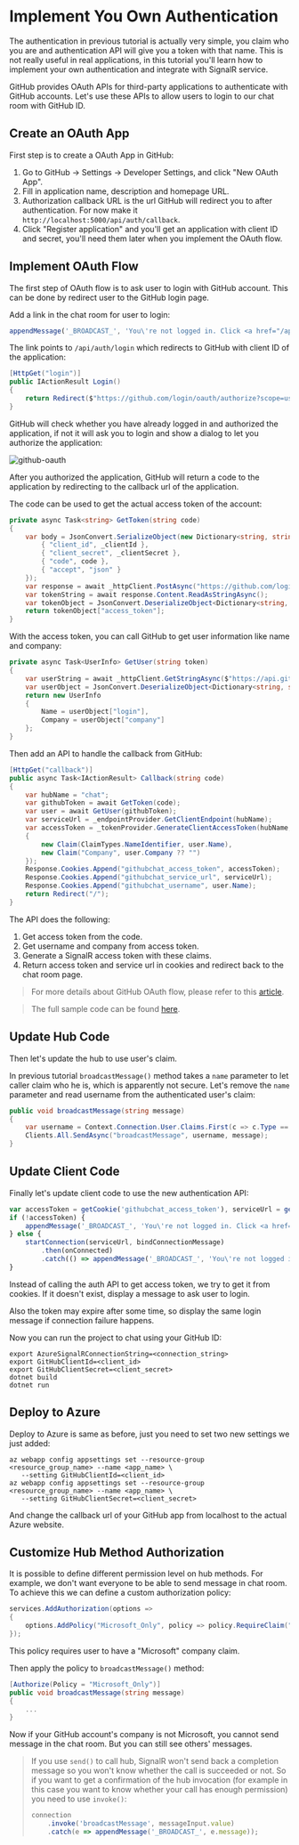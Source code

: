 # Implement You Own Authentication

The authentication in previous tutorial is actually very simple, you claim who you are and authentication API will give you a token with that name.
This is not really useful in real applications, in this tutorial you'll learn how to implement your own authentication and integrate with SignalR service.

GitHub provides OAuth APIs for third-party applications to authenticate with GitHub accounts. Let's use these APIs to allow users to login to our chat room with GitHub ID.

## Create an OAuth App

First step is to create a OAuth App in GitHub:

1. Go to GitHub -> Settings -> Developer Settings, and click "New OAuth App".
2. Fill in application name, description and homepage URL.
3. Authorization callback URL is the url GitHub will redirect you to after authentication. For now make it `http://localhost:5000/api/auth/callback`.
4. Click "Register application" and you'll get an application with client ID and secret, you'll need them later when you implement the OAuth flow.

## Implement OAuth Flow

The first step of OAuth flow is to ask user to login with GitHub account. This can be done by redirect user to the GitHub login page.

Add a link in the chat room for user to login:

```js
appendMessage('_BROADCAST_', 'You\'re not logged in. Click <a href="/api/auth/login">here</a> to login with GitHub.');
```

The link points to `/api/auth/login` which redirects to GitHub with client ID of the application:

```cs
[HttpGet("login")]
public IActionResult Login()
{
    return Redirect($"https://github.com/login/oauth/authorize?scope=user:email&client_id={_clientId}");
}
```

GitHub will check whether you have already logged in and authorized the application, if not it will ask you to login and show a dialog to let you authorize the application:

![github-oauth](images/github-oauth.png)

After you authorized the application, GitHub will return a code to the application by redirecting to the callback url of the application.

The code can be used to get the actual access token of the account:

```cs
private async Task<string> GetToken(string code)
{
    var body = JsonConvert.SerializeObject(new Dictionary<string, string> {
        { "client_id", _clientId },
        { "client_secret", _clientSecret },
        { "code", code },
        { "accept", "json" }
    });
    var response = await _httpClient.PostAsync("https://github.com/login/oauth/access_token", new StringContent(body, Encoding.UTF8, "application/json"));
    var tokenString = await response.Content.ReadAsStringAsync();
    var tokenObject = JsonConvert.DeserializeObject<Dictionary<string, string>>(tokenString);
    return tokenObject["access_token"];
}
```

With the access token, you can call GitHub to get user information like name and company:

```cs
private async Task<UserInfo> GetUser(string token)
{
    var userString = await _httpClient.GetStringAsync($"https://api.github.com/user?access_token={token}");
    var userObject = JsonConvert.DeserializeObject<Dictionary<string, string>>(userString);
    return new UserInfo
    {
        Name = userObject["login"],
        Company = userObject["company"]
    };
}
```

Then add an API to handle the callback from GitHub:

```cs
[HttpGet("callback")]
public async Task<IActionResult> Callback(string code)
{
    var hubName = "chat";
    var githubToken = await GetToken(code);
    var user = await GetUser(githubToken);
    var serviceUrl = _endpointProvider.GetClientEndpoint(hubName);
    var accessToken = _tokenProvider.GenerateClientAccessToken(hubName, new[]
    {
        new Claim(ClaimTypes.NameIdentifier, user.Name),
        new Claim("Company", user.Company ?? "")
    });
    Response.Cookies.Append("githubchat_access_token", accessToken);
    Response.Cookies.Append("githubchat_service_url", serviceUrl);
    Response.Cookies.Append("githubchat_username", user.Name);
    return Redirect("/");
}
```

The API does the following:

1. Get access token from the code.
2. Get username and company from access token.
3. Generate a SignalR access token with these claims.
4. Return access token and service url in cookies and redirect back to the chat room page.

> For more details about GitHub OAuth flow, please refer to this [article](https://developer.github.com/v3/guides/basics-of-authentication/).

> The full sample code can be found [here](../samples/GitHubChat/).

## Update Hub Code

Then let's update the hub to use user's claim.

In previous tutorial `broadcastMessage()` method takes a `name` parameter to let caller claim who he is, which is apparently not secure.
Let's remove the `name` parameter and read username from the authenticated user's claim:

```cs
public void broadcastMessage(string message)
{
    var username = Context.Connection.User.Claims.First(c => c.Type == ClaimTypes.NameIdentifier).Value;
    Clients.All.SendAsync("broadcastMessage", username, message);
}
```

## Update Client Code

Finally let's update client code to use the new authentication API:

```js
var accessToken = getCookie('githubchat_access_token'), serviceUrl = getCookie('githubchat_service_url'), username = getCookie('githubchat_username');
if (!accessToken) {
    appendMessage('_BROADCAST_', 'You\'re not logged in. Click <a href="/api/auth/login">here</a> to login with GitHub.');
} else {
    startConnection(serviceUrl, bindConnectionMessage)
        .then(onConnected)
        .catch(() => appendMessage('_BROADCAST_', 'You\'re not logged in. Click <a href="/api/auth/login">here</a> to login with GitHub.'));
}
```

Instead of calling the auth API to get access token, we try to get it from cookies.
If it doesn't exist, display a message to ask user to login.

Also the token may expire after some time, so display the same login message if connection failure happens.

Now you can run the project to chat using your GitHub ID:

```
export AzureSignalRConnectionString=<connection_string>
export GitHubClientId=<client_id>
export GitHubClientSecret=<client_secret>
dotnet build
dotnet run
```

## Deploy to Azure

Deploy to Azure is same as before, just you need to set two new settings we just added:

```
az webapp config appsettings set --resource-group <resource_group_name> --name <app_name> \
   --setting GitHubClientId=<client_id>
az webapp config appsettings set --resource-group <resource_group_name> --name <app_name> \
   --setting GitHubClientSecret=<client_secret>
```

And change the callback url of your GitHub app from localhost to the actual Azure website.

## Customize Hub Method Authorization

It is possible to define different permission level on hub methods.
For example, we don't want everyone to be able to send message in chat room.
To achieve this we can define a custom authorization policy:

```cs
services.AddAuthorization(options =>
{
    options.AddPolicy("Microsoft_Only", policy => policy.RequireClaim("Company", "Microsoft"));
});
```

This policy requires user to have a "Microsoft" company claim.

Then apply the policy to `broadcastMessage()` method:

```cs
[Authorize(Policy = "Microsoft_Only")]
public void broadcastMessage(string message)
{
    ...
}
```

Now if your GitHub account's company is not Microsoft, you cannot send message in the chat room. But you can still see others' messages.

> If you use `send()` to call hub, SignalR won't send back a completion message so you won't know whether the call is succeeded or not.
> So if you want to get a confirmation of the hub invocation (for example in this case you want to know whether your call has enough permission) you need to use `invoke()`:
>
> ```js
> connection
>     .invoke('broadcastMessage', messageInput.value)
>     .catch(e => appendMessage('_BROADCAST_', e.message));
> ```
